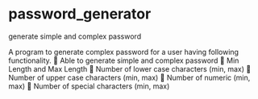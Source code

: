 # password_generator
generate simple and complex password

A program to generate complex password for a user having following functionality.
 Able to generate simple and complex password 
 Min Length and Max Length 
 Number of lower case characters (min, max)
 Number of upper case characters (min, max)
 Number of numeric (min, max)
 Number of special characters (min, max) 

